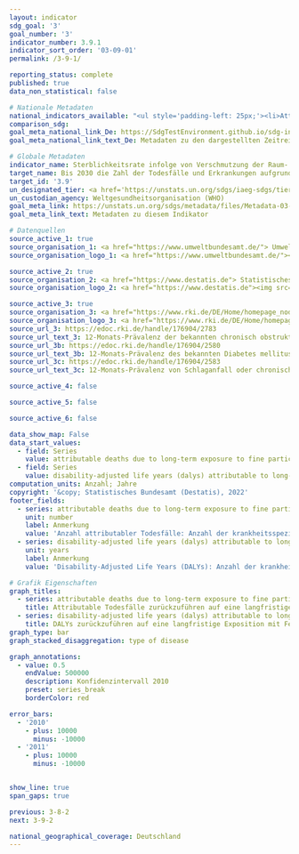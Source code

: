 ```yaml
---
layout: indicator    
sdg_goal: '3'    
goal_number: '3'    
indicator_number: 3.9.1    
indicator_sort_order: '03-09-01'    
permalink: /3-9-1/    

reporting_status: complete    
published: true    
data_non_statistical: false    

# Nationale Metadaten    
national_indicators_available: "<ul style='padding-left: 25px;'><li>Attributable Todesfälle zurückzuführen auf eine langfristige Exposition mit Feinstaub (PM₂,₅) in der Bevölkerung ab 25 Jahren</li> <li> Disability-adjusted life years (DALYs) die auf die Langzeitbelastung durch Feinstaub (PM₂,₅) bei Personen ab 25 Jahren zurückzuführen sind</li></ul>"    
comparison_sdg:     
goal_meta_national_link_De: https://SdgTestEnvironment.github.io/sdg-indicators/public/MetaDe/3.9.1.pdf
goal_meta_national_link_text_De: Metadaten zu den dargestellten Zeitreihen    

# Globale Metadaten    
indicator_name: Sterblichkeitsrate infolge von Verschmutzung der Raum- bzw. Außenluft    
target_name: Bis 2030 die Zahl der Todesfälle und Erkrankungen aufgrund gefährlicher Chemikalien und der Verschmutzung und Verunreinigung von Luft, Wasser und Boden erheblich verringern    
target_id: '3.9'    
un_designated_tier: <a href='https://unstats.un.org/sdgs/iaeg-sdgs/tier-classification/' title='Klicken Sie hier um weitere Informationen zur UN-Tier-Klassifikation zu erhalten.'  target='_blank'>Tier I</a>    
un_custodian_agency: Weltgesundheitsorganisation (WHO)    
goal_meta_link: https://unstats.un.org/sdgs/metadata/files/Metadata-03-09-01.pdf    
goal_meta_link_text: Metadaten zu diesem Indikator        

# Datenquellen
source_active_1: true
source_organisation_1: <a href="https://www.umweltbundesamt.de/"> Umweltbundesamt (UBA) </a>
source_organisation_logo_1: <a href="https://www.umweltbundesamt.de/"><img src="https://g205sdgs.github.io/sdg-indicators/public/OrgImgDe/uba.png" alt="Logo uba" style="height:60px; width:148px"/></a>

source_active_2: true
source_organisation_2: <a href="https://www.destatis.de"> Statistisches Bundesamt (Destatis) </a>
source_organisation_logo_2: <a href="https://www.destatis.de"><img src="https://g205sdgs.github.io/sdg-indicators/public/OrgImgDe/destatis.png" alt="Logo destatis" style="height:60px; width:148px"/></a>

source_active_3: true
source_organisation_3: <a href="https://www.rki.de/DE/Home/homepage_node.html"> Robert Koch-Institut (RKI) </a>
source_organisation_logo_3: <a href="https://www.rki.de/DE/Home/homepage_node.html"><img src="https://g205sdgs.github.io/sdg-indicators/public/OrgImgDe/rki.png" alt="Logo rki" style="height:60px; width:148px"/></a>
source_url_3: https://edoc.rki.de/handle/176904/2783
source_url_text_3: 12-Monats-Prävalenz der bekannten chronisch obstruktiven Lungenerkrankung (COPD) in Deutschland
source_url_3b: https://edoc.rki.de/handle/176904/2580
source_url_text_3b: 12-Monats-Prävalenz des bekannten Diabetes mellitus in Deutschland
source_url_3c: https://edoc.rki.de/handle/176904/2583
source_url_text_3c: 12-Monats-Prävalenz von Schlaganfall oder chronischen Beschwerden infolge eines Schlaganfalls in Deutschland

source_active_4: false

source_active_5: false

source_active_6: false

data_show_map: False    
data_start_values:
  - field: Series
    value: attributable deaths due to long-term exposure to fine particulate matter (pm2.5) among persons aged 25 years and older
  - field: Series
    value: disability-adjusted life years (dalys) attributable to long-term exposure to particulate matter (pm2.5)among persons aged 25 years and older    
computation_units: Anzahl; Jahre    
copyright: '&copy; Statistisches Bundesamt (Destatis), 2022'    
footer_fields:
  - series: attributable deaths due to long-term exposure to fine particulate matter (pm2.5) among persons aged 25 years and older
    unit: number
    label: Anmerkung
    value: 'Anzahl attributabler Todesfälle: Anzahl der krankheitsspezifischen Todesfälle zurückzuführen auf eine langfristige Feinstaubbelastung.'
  - series: disability-adjusted life years (dalys) attributable to long-term exposure to particulate matter (pm2.5)among persons aged 25 years and older
    unit: years
    label: Anmerkung
    value: 'Disability-Adjusted Life Years (DALYs): Anzahl der krankheitsspezifisch durch Mortalität und Morbidität verlorenen Lebensjahre zurückzuführen auf eine langfristige Feinstaubbelastung (PM₂,₅).'    

# Grafik Eigenschaften    
graph_titles:
  - series: attributable deaths due to long-term exposure to fine particulate matter (pm2.5) among persons aged 25 years and older
    title: Attributable Todesfälle zurückzuführen auf eine langfristige Exposition mit Feinstaub (PM₂,₅) in der Bevölkerung ab 25 Jahren
  - series: disability-adjusted life years (dalys) attributable to long-term exposure to particulate matter (pm2.5)among persons aged 25 years and older
    title: DALYs zurückzuführen auf eine langfristige Exposition mit Feinstaub (PM₂,₅) in der Bevölkerung ab 25 Jahren    
graph_type: bar
graph_stacked_disaggregation: type of disease   

graph_annotations:
  - value: 0.5
    endValue: 500000
    description: Konfidenzintervall 2010
    preset: series_break
    borderColor: red

error_bars:
  - '2010'
    - plus: 10000
      minus: -10000
  - '2011'
    - plus: 10000
      minus: -10000


show_line: true
span_gaps: true    

previous: 3-8-2    
next: 3-9-2    

national_geographical_coverage: Deutschland    
---
```


<span></span>
